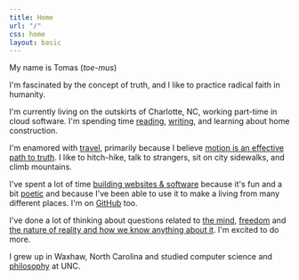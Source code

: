 ```yaml
---
title: Home
url: "/"
css: home
layout: basic
---
```


My name is Tomas (*toe-mus*)

I'm fascinated by the concept of truth, and I like to practice radical faith in humanity.

I'm currently living on the outskirts of Charlotte, NC, working part-time in cloud software. I'm spending time [reading](/reading.html), [writing](/writings.html), and learning about home construction.

I'm enamored with [travel](/travel.html), primarily because I believe [motion is an effective path to truth](/writing/motion-as-an-effective-path-to-truth.html). I like to hitch-hike, talk to strangers, sit on city sidewalks, and climb mountains.

I've spent a lot of time [building websites & software](/code.html) because it's fun and a bit [poetic](https://www.goodreads.com/quotes/69102-the-programmer-like-the-poet-works-only-slightly-removed-from) and because I've been able to use it to make a living from many different places. I'm on [GitHub](https://github.com/minicreative) too.

I've done a lot of thinking about questions related to [the mind](/writings.html?tag=psychology), [freedom](/writings.html?tag=freedom) and [the nature of reality and how we know anything about it](/writings.html?tag=metaphysics). I'm excited to do more.

I grew up in Waxhaw, North Carolina and studied computer science and [philosophy](/writings.html?tag=assignment) at UNC.

